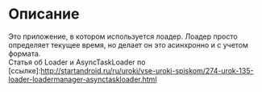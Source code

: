 # Описание
Это приложение, в котором используется лоадер. Лоадер просто определяет текущее время, но делает он это асинхронно и с учетом формата.</br>
Статья об Loader и AsyncTaskLoader по
[ссылке]:http://startandroid.ru/ru/uroki/vse-uroki-spiskom/274-urok-135-loader-loadermanager-asynctaskloader.html
